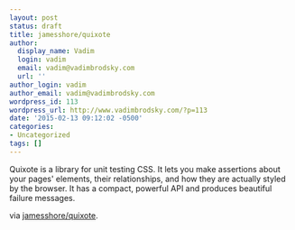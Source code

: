 ```yaml
---
layout: post
status: draft
title: jamesshore/quixote
author:
  display_name: Vadim
  login: vadim
  email: vadim@vadimbrodsky.com
  url: ''
author_login: vadim
author_email: vadim@vadimbrodsky.com
wordpress_id: 113
wordpress_url: http://www.vadimbrodsky.com/?p=113
date: '2015-02-13 09:12:02 -0500'
categories:
- Uncategorized
tags: []
---
```

<p>Quixote is a library for unit testing CSS. It lets you make assertions about your pages' elements, their relationships, and how they are actually styled by the browser. It has a compact, powerful API and produces beautiful failure messages.</p>
<p>via <a href='https://github.com/jamesshore/quixote'>jamesshore/quixote</a>.</p>

